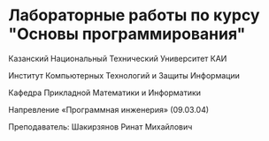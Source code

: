 # Лабораторные работы по курсу "Основы программирования"

Казанский Национальный Технический Университет КАИ 

Институт Компьютерных Технологий и Защиты Информации

Кафедра Прикладной Математики и Информатики

Напревление «Программная инженерия» (09.03.04)

Преподаватель: Шакирзянов Ринат Михайлович
